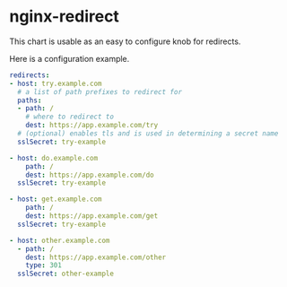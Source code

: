 # nginx-redirect
This chart is usable as an easy to configure knob for redirects.

Here is a configuration example.
```yaml
redirects:
- host: try.example.com
  # a list of path prefixes to redirect for
  paths:
  - path: /
    # where to redirect to
    dest: https://app.example.com/try
  # (optional) enables tls and is used in determining a secret name
  sslSecret: try-example

- host: do.example.com
    path: /
    dest: https://app.example.com/do
  sslSecret: try-example

- host: get.example.com
    path: /
    dest: https://app.example.com/get
  sslSecret: try-example

- host: other.example.com
  - path: /
    dest: https://app.example.com/other
    type: 301
  sslSecret: other-example
```
